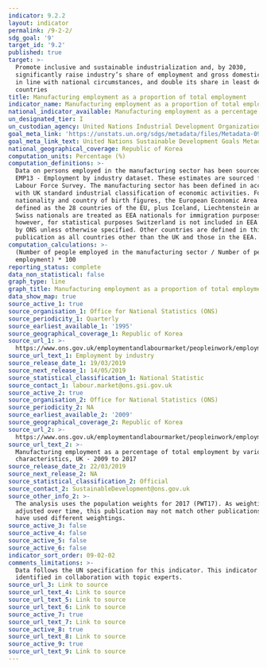 ```yaml
---
indicator: 9.2.2
layout: indicator
permalink: /9-2-2/
sdg_goal: '9'
target_id: '9.2'
published: true
target: >-
  Promote inclusive and sustainable industrialization and, by 2030,
  significantly raise industry’s share of employment and gross domestic product,
  in line with national circumstances, and double its share in least developed
  countries
title: Manufacturing employment as a proportion of total employment
indicator_name: Manufacturing employment as a proportion of total employment
national_indicator_available: Manufacturing employment as a percentage of total employment
un_designated_tier: I
un_custodian_agency: United Nations Industrial Development Organization (UNIDO)
goal_meta_link: 'https://unstats.un.org/sdgs/metadata/files/Metadata-09-02-02.pdf'
goal_meta_link_text: United Nations Sustainable Development Goals Metadata (PDF 323 KB)
national_geographical_coverage: Republic of Korea
computation_units: Percentage (%)
computation_definitions: >-
  Data on persons employed in the manufacturing sector has been sourced from the
  EMP13 - Employment by industry dataset. These estimates are sourced from the
  Labour Force Survey. The manufacturing sector has been defined in accordance
  with UK standard industrial classification of economic activities. For the
  nationality and country of birth figures, the European Economic Area (EEA) is
  defined as the 28 countries of the EU, plus Iceland, Liechtenstein and Norway.
  Swiss nationals are treated as EEA nationals for immigration purposes;
  however, for statistical purposes Switzerland is not included in EEA estimates
  by ONS unless otherwise specified. Other countries are defined in this
  publication as all countries other than the UK and those in the EEA.
computation_calculations: >-
  (Number of people employed in the manufacturing sector / Number of people in
  employment) * 100
reporting_status: complete
data_non_statistical: false
graph_type: line
graph_title: Manufacturing employment as a proportion of total employment
data_show_map: true
source_active_1: true
source_organisation_1: Office for National Statistics (ONS)
source_periodicity_1: Quarterly
source_earliest_available_1: '1995'
source_geographical_coverage_1: Republic of Korea
source_url_1: >-
  https://www.ons.gov.uk/employmentandlabourmarket/peopleinwork/employmentandemployeetypes/datasets/employmentbyindustryemp13
source_url_text_1: Employment by industry
source_release_date_1: 19/03/2019
source_next_release_1: 14/05/2019
source_statistical_classification_1: National Statistic
source_contact_1: labour.market@ons.gsi.gov.uk
source_active_2: true
source_organisation_2: Office for National Statistics (ONS)
source_periodicity_2: NA
source_earliest_available_2: '2009'
source_geographical_coverage_2: Republic of Korea
source_url_2: >-
  https://www.ons.gov.uk/employmentandlabourmarket/peopleinwork/employmentandemployeetypes/adhocs/009777manufacturingemploymentasapercentageoftotalemploymentbyvariouscharacteristicsuk2009to2017
source_url_text_2: >-
  Manufacturing employment as a percentage of total employment by various
  characteristics, UK - 2009 to 2017
source_release_date_2: 22/03/2019
source_next_release_2: NA
source_statistical_classification_2: Official
source_contact_2: SustainableDevelopment@ons.gov.uk
source_other_info_2: >-
  The analysis uses the population weights for 2017 (PWT17). As weightings are
  adjusted over time, this publication may not match other publications which
  have used different weightings.
source_active_3: false
source_active_4: false
source_active_5: false
source_active_6: false
indicator_sort_order: 09-02-02
comments_limitations: >-
  Data follows the UN specification for this indicator. This indicator has been
  identified in collaboration with topic experts.
source_url_3: Link to source
source_url_text_4: Link to source
source_url_text_5: Link to source
source_url_text_6: Link to source
source_active_7: true
source_url_text_7: Link to source
source_active_8: true
source_url_text_8: Link to source
source_active_9: true
source_url_text_9: Link to source
---
```

